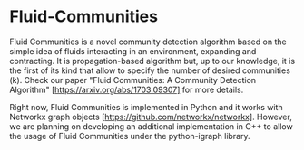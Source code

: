 # Fluid-Communities

Fluid Communities is a novel community detection algorithm based on the simple idea of fluids interacting in an environment, expanding and contracting. It is propagation-based algorithm but, up to our knowledge, it is the first of its kind that allow to specify the number of desired communities (k). Check our paper "Fluid Communities: A Community Detection Algorithm" [https://arxiv.org/abs/1703.09307] for more details.

Right now, Fluid Communities is implemented in Python and it works with Networkx graph objects [https://github.com/networkx/networkx]. However, we are planning on developing an additional implementation in C++ to allow the usage of Fluid Communities under the python-igraph library.

